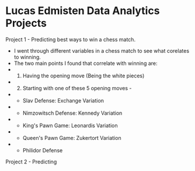 # Lucas Edmisten Data Analytics Projects

Project 1 -
Predicting best ways to win a chess match.
* I went through different variables in a chess match to see what corelates to winning.
* The two main points I found that correlate with winning are:
* 1) Having the opening move (Being the white pieces)
* 2) Starting with one of these 5 opening moves - 
* - Slav Defense: Exchange Variation
* - Nimzowitsch Defense: Kennedy Variation
* - King's Pawn Game: Leonardis Variation
* - Queen's Pawn Game: Zukertort Variation
* - Philidor Defense

Project 2 -
Predicting


